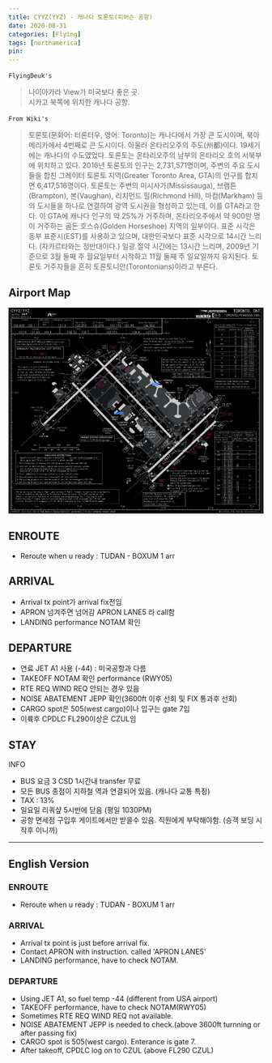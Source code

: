 ```yaml
---
title: CYYZ(YYZ) - 캐나다 토론토(피어슨 공항)
date: 2020-08-31
categories: [Flying]
tags: [northamerica]
pin:
---
```

`FlyingDeuk's`
>나이아가라 View가 미국보다 좋은 곳. <br>
시카고 북쪽에 위치한 캐나다 공항.

`From Wiki's`
>토론토(문화어: 터론터우, 영어: Toronto)는 캐나다에서 가장 큰 도시이며, 북아메리카에서 4번째로 큰 도시이다. 아울러 온타리오주의 주도(州都)이다. 19세기에는 캐나다의 수도였었다. 토론토는 온타리오주의 남부의 온타리오 호의 서북부에 위치하고 있다. 2016년 토론토의 인구는 2,731,571명이며, 주변의 주요 도시들을 합친 그레이터 토론토 지역(Greater Toronto Area, GTA)의 인구를 합치면 6,417,516명이다. 토론토는 주변의 미시사가(Mississauga), 브램튼(Brampton), 본(Vaughan), 리치먼드 힐(Richmond Hill), 마컴(Markham) 등의 도시들을 하나로 연결하여 광역 도시권을 형성하고 있는데, 이를 GTA라고 한다. 이 GTA에 캐나다 인구의 약 25%가 거주하며, 온타리오주에서 약 900만 명이 거주하는 골든 호스슈(Golden Horseshoe) 지역의 일부이다. 표준 시각은 동부 표준시(EST)를 사용하고 있으며, 대한민국보다 표준 시각으로 14시간 느리다. (자카르타와는 정반대이다.) 일광 절약 시간에는 13시간 느리며, 2009년 기준으로 3월 둘째 주 월요일부터 시작하고 11월 둘째 주 일요일까지 유지된다. 토론토 거주자들을 흔히 토론토니안(Torontonians)이라고 부른다.

## Airport Map
![yyz](/img/flying/airport/yyz_ap.jpg)


## ENROUTE
- Reroute when u ready : TUDAN - BOXUM 1 arr

## ARRIVAL
- Arrival tx point가 arrival fix전임
- APRON 넘겨주면 넘어감 APRON LANE5 라 call함
- LANDING performance NOTAM 확인

## DEPARTURE
- 연료 JET A1 사용 (-44) : 미국공항과 다름
- TAKEOFF NOTAM 확인 performance (RWY05)
- RTE REQ WIND REQ 안되는 경우 있음
- NOISE ABATEMENT JEPP 확인(3600ft 이후 선회 및 FIX 통과후 선회)
- CARGO spot은 505(west cargo)이나 입구는 gate 7임
- 이륙후 CPDLC FL290이상은 CZUL임

## STAY
INFO
- BUS 요금 3 CSD 1시간내 transfer 무료
- 모든 BUS 종점이 지하철 역과 연결되어 있음. (캐나다 교통 특징)
- TAX : 13%
- 일요일 리쿼샾 5시반에 닫음 (평일 1030PM)
- 공항 면세점 구입후 게이트에서만 받을수 있음. 직원에게 부탁해야함. (승객 보딩 시작후 이니까)

--------
## English Version

### ENROUTE
- Reroute when u ready : TUDAN - BOXUM 1 arr

### ARRIVAL
- Arrival tx point is just before arrival fix.
- Contact APRON with instruction. called 'APRON LANE5'
- LANDING performance, have to check NOTAM.

### DEPARTURE
- Using JET A1, so fuel temp -44 (different from USA airport)
- TAKEOFF performance, have to check NOTAM(RWY05)
- Sometimes RTE REQ WIND REQ not available.
- NOISE ABATEMENT JEPP is needed to check.(above 3600ft turnning or after passing fix)
- CARGO spot is 505(west cargo). Enterance is gate 7.
- After takeoff, CPDLC log on to CZUL (above FL290 CZUL)
